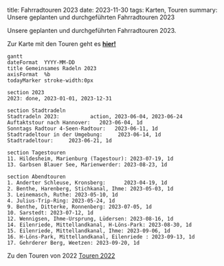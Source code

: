 title: Fahrradtouren 2023
date: 2023-11-30
tags: Karten, Touren
summary: Unsere geplanten und durchgeführten Fahrradtouren 2023

Unsere geplanten und durchgeführten Fahrradtouren 2023.

Zur Karte mit den Touren geht es [**hier!**](https://umap.openstreetmap.de/de/map/adfc-radtouren-2023_38867?scaleControl=false&miniMap=false&scrollWheelZoom=true&zoomControl=true&allowEdit=false&moreControl=false&searchControl=null&tilelayersControl=null&embedControl=null&datalayersControl=false&onLoadPanel=undefined&captionBar=false&datalayers=87a640ed-b864-422d-865a-9d5632f98219)

``` mermaid
gantt
dateFormat  YYYY-MM-DD
title Gemeinsames Radeln 2023
axisFormat  %b
todayMarker stroke-width:0px

section 2023
2023: done, 2023-01-01, 2023-12-31

section Stadtradeln  
Stadtradeln 2023:          action, 2023-06-04, 2023-06-24
Auftaktstour nach Hannover:   2023-06-04, 1d
Sonntags Radtour 4-Seen-Radtour:   2023-06-11, 1d
Stadtradeltour in der Umgebung:     2023-06-14, 1d
Stadtradeltour:     2023-06-21, 1d

section Tagestouren
11. Hildesheim, Marienburg (Tagestour): 2023-07-19, 1d
13. Garbsen Blauer See, Marienwerder: 2023-08-23, 1d

section Abendtouren
1. Anderter Schleuse, Kronsberg:      2023-04-19, 1d
2. Benthe, Harenberg, Stichkanal, Ihme: 2023-05-03, 1d
3. Leinemasch, Ruthe: 2023-05-10, 1d
4. Julius-Trip-Ring: 2023-05-24, 1d
9. Benthe, Ditterke, Ronnenberg: 2023-07-05, 1d
10. Sarstedt: 2023-07-12, 1d
12. Wennigsen, Ihme-Ursprung, Lüdersen: 2023-08-16, 1d
14. Eilenriede, Mittellandkanal, H-Löns-Park: 2023-08-30, 1d
15. Eilenriede, Mittellandkanal, Ihme: 2023-09-06, 1d
16. H-Löns-Park, Mittellandkanal, Eilenriede : 2023-09-13, 1d
17. Gehrderer Berg, Weetzen: 2023-09-20, 1d

```

Zu den Touren von 2022 [Touren 2022]({filename}/Touren/Fahrradtouren2022.md)

